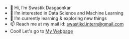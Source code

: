 - 👋 Hi, I’m Swastik Dasgaonkar
- 👀 I’m interested in Data Science and Machine Learning
- 🌱 I’m currently learning & exploring new things
- 📫 Reach me at my mail id: swastikd.intern@gmail.com 
- Cool! Let's go to [My Webpage](https://srdasg.w3spaces.com/)
<!---
srdasg/srdasg is a ✨ special ✨ repository because its `README.md` (this file) appears on your GitHub profile.
You can click the Preview link to take a look at your changes.
--->

